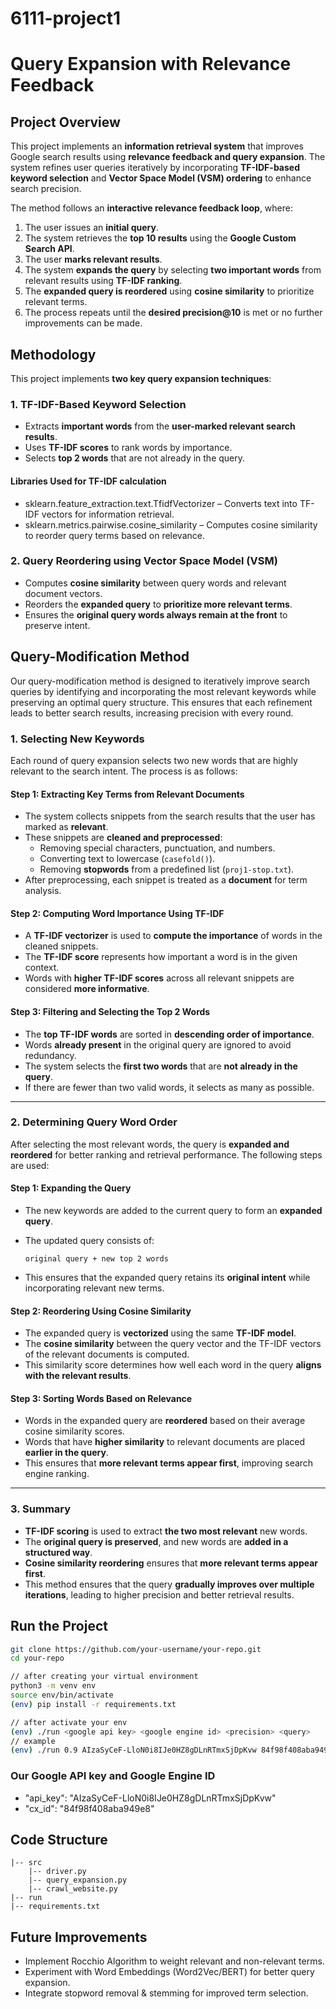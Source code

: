 # 6111-project1

# Query Expansion with Relevance Feedback

## **Project Overview**
This project implements an **information retrieval system** that improves Google search results using **relevance feedback and query expansion**. The system refines user queries iteratively by incorporating **TF-IDF-based keyword selection** and **Vector Space Model (VSM) ordering** to enhance search precision.

The method follows an **interactive relevance feedback loop**, where:
1. The user issues an **initial query**.
2. The system retrieves the **top 10 results** using the **Google Custom Search API**.
3. The user **marks relevant results**.
4. The system **expands the query** by selecting **two important words** from relevant results using **TF-IDF ranking**.
5. The **expanded query is reordered** using **cosine similarity** to prioritize relevant terms.
6. The process repeats until the **desired precision@10** is met or no further improvements can be made.

## **Methodology**
This project implements **two key query expansion techniques**:

### **1. TF-IDF-Based Keyword Selection**
- Extracts **important words** from the **user-marked relevant search results**.
- Uses **TF-IDF scores** to rank words by importance.
- Selects **top 2 words** that are not already in the query.

#### Libraries Used for TF-IDF calculation
- sklearn.feature_extraction.text.TfidfVectorizer – Converts text into TF-IDF vectors for information retrieval.
- sklearn.metrics.pairwise.cosine_similarity – Computes cosine similarity to reorder query terms based on relevance.
  
### **2. Query Reordering using Vector Space Model (VSM)**
- Computes **cosine similarity** between query words and relevant document vectors.
- Reorders the **expanded query** to **prioritize more relevant terms**.
- Ensures the **original query words always remain at the front** to preserve intent.

## **Query-Modification Method**

Our query-modification method is designed to iteratively improve search queries by identifying and incorporating the most relevant keywords while preserving an optimal query structure. This ensures that each refinement leads to better search results, increasing precision with every round.

### 1. Selecting New Keywords

Each round of query expansion selects two new words that are highly relevant to the search intent. The process is as follows:

#### Step 1: Extracting Key Terms from Relevant Documents

- The system collects snippets from the search results that the user has marked as **relevant**.
- These snippets are **cleaned and preprocessed**:
  - Removing special characters, punctuation, and numbers.
  - Converting text to lowercase (`casefold()`).
  - Removing **stopwords** from a predefined list (`proj1-stop.txt`).
- After preprocessing, each snippet is treated as a **document** for term analysis.

#### Step 2: Computing Word Importance Using TF-IDF

- A **TF-IDF vectorizer** is used to **compute the importance** of words in the cleaned snippets.
- The **TF-IDF score** represents how important a word is in the given context.
- Words with **higher TF-IDF scores** across all relevant snippets are considered **more informative**.

#### Step 3: Filtering and Selecting the Top 2 Words

- The **top TF-IDF words** are sorted in **descending order of importance**.
- Words **already present** in the original query are ignored to avoid redundancy.
- The system selects the **first two words** that are **not already in the query**.
- If there are fewer than two valid words, it selects as many as possible.

---

### 2. Determining Query Word Order

After selecting the most relevant words, the query is **expanded and reordered** for better ranking and retrieval performance. The following steps are used:

#### Step 1: Expanding the Query

- The new keywords are added to the current query to form an **expanded query**.
- The updated query consists of:

  ```
  original query + new top 2 words
  ```

- This ensures that the expanded query retains its **original intent** while incorporating relevant new terms.

#### Step 2: Reordering Using Cosine Similarity

- The expanded query is **vectorized** using the same **TF-IDF model**.
- The **cosine similarity** between the query vector and the TF-IDF vectors of the relevant documents is computed.
- This similarity score determines how well each word in the query **aligns with the relevant results**.

#### Step 3: Sorting Words Based on Relevance

- Words in the expanded query are **reordered** based on their average cosine similarity scores.
- Words that have **higher similarity** to relevant documents are placed **earlier in the query**.
- This ensures that **more relevant terms appear first**, improving search engine ranking.

---

### 3. Summary

- **TF-IDF scoring** is used to extract **the two most relevant** new words.
- The **original query is preserved**, and new words are **added in a structured way**.
- **Cosine similarity reordering** ensures that **more relevant terms appear first**.
- This method ensures that the query **gradually improves over multiple iterations**, leading to higher precision and better retrieval results.

## **Run the Project**
```sh
git clone https://github.com/your-username/your-repo.git
cd your-repo

// after creating your virtual environment
python3 -m venv env
source env/bin/activate
(env) pip install -r requirements.txt

// after activate your env
(env) ./run <google api key> <google engine id> <precision> <query>
// example
(env) ./run 0.9 AIzaSyCeF-LloN0i8IJe0HZ8gDLnRTmxSjDpKvw 84f98f408aba949e8 0.9 "Milky Way"
```
### **Our Google API key and Google Engine ID**
- "api_key": "AIzaSyCeF-LloN0i8IJe0HZ8gDLnRTmxSjDpKvw"
- "cx_id": "84f98f408aba949e8"


## **Code Structure**
```
|-- src
    |-- driver.py
    |-- query_expansion.py
    |-- crawl_website.py
|-- run
|-- requirements.txt
```

## **Future Improvements**
- Implement Rocchio Algorithm to weight relevant and non-relevant terms.
- Experiment with Word Embeddings (Word2Vec/BERT) for better query expansion.
- Integrate stopword removal & stemming for improved term selection.

